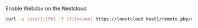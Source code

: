 Enable Webdav on the Nextcloud

```bash
curl -u [user]:[PW] -T [filename] https://[nextcloud host]/remote.php/dav/files/[user]/ 
```
